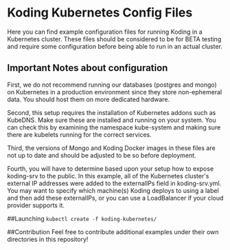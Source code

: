 # Koding Kubernetes Config Files
Here you can find example configuration files for running Koding in a Kubernetes cluster.  These files should be considered to be for BETA testing and require some configuration before being able to run in an actual cluster.

## Important Notes about configuration
First, we do not recommend running our databases (postgres and mongo) on Kubernetes in a production environment since they store non-ephemeral data.  You should host them on more dedicated hardware.

Second, this setup requires the installation of Kubernetes addons such as KubeDNS.  Make sure these are installed and running on your system.  You can check this by examining the namespace kube-system and making sure there are kubelets running for the correct services.

Third, the versions of Mongo and Koding Docker images in these files are not up to date and should be adjusted to be so before deployment.

Fourth, you will have to determine based upon your setup how to expose koding-srv to the public.  In this example, all of the Kubernetes cluster's external IP addresses were added to the externalIPs field in koding-srv.yml.  You may want to specify which machine(s) Koding deploys to using a label and then add these externalIPs, or you can use a LoadBalancer if your cloud provider supports it.

##Launching
`kubectl create -f koding-kubernetes/`

##Contribution
Feel free to contribute additional examples under their own directories in this repository!

